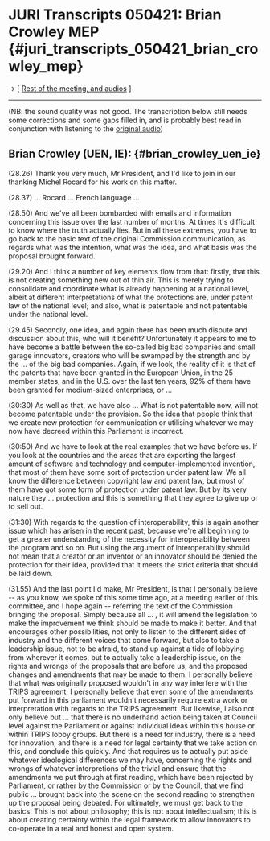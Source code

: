 # JURI Transcripts 050421: Brian Crowley MEP {#juri_transcripts_050421_brian_crowley_mep}

-\> \[ [ Rest of the meeting, and audios](Juri050421En "wikilink") \]

------------------------------------------------------------------------

(NB: the sound quality was not good. The transcription below still needs
some corrections and some gaps filled in, and is probably best read in
conjunction with listening to the [ original
audio](Juri050421En "wikilink"))

## Brian Crowley (UEN, IE): {#brian_crowley_uen_ie}

(28.26) Thank you very much, Mr President, and I\'d like to join in our
thanking Michel Rocard for his work on this matter.

(28.37) \... Rocard \... French language \...

(28.50) And we\'ve all been bombarded with emails and information
concerning this issue over the last number of months. At times it\'s
difficult to know where the truth actually lies. But in all these
extremes, you have to go back to the basic text of the original
Commission communication, as regards what was the intention, what was
the idea, and what basis was the proposal brought forward.

(29.20) And I think a number of key elements flow from that: firstly,
that this is not creating something new out of thin air. This is merely
trying to consolidate and coordinate what is already happening at a
national level, albeit at different interpretations of what the
protections are, under patent law of the national level; and also, what
is patentable and not patentable under the national level.

(29.45) Secondly, one idea, and again there has been much dispute and
discussion about this, who will it benefit? Unfortunately it appears to
me to have become a battle between the so-called big bad companies and
small garage innovators, creators who will be swamped by the strength
and by the \... of the big bad companies. Again, if we look, the reality
of it is that of the patents that have been granted in the European
Union, in the 25 member states, and in the U.S. over the last ten years,
92% of them have been granted for medium-sized enterprises, or \...

(30:30) As well as that, we have also \... What is not patentable now,
will not become patentable under the provision. So the idea that people
think that we create new protection for communication or utilising
whatever we may now have decreed within this Parliament is incorrect.

(30:50) And we have to look at the real examples that we have before us.
If you look at the countries and the areas that are exporting the
largest amount of software and technology and computer-implemented
invention, that most of them have some sort of protection under patent
law. We all know the difference between copyright law and patent law,
but most of them have got some form of protection under patent law. But
by its very nature they \... protection and this is something that they
agree to give up or to sell out.

(31:30) With regards to the question of interoperability, this is again
another issue which has arisen in the recent past, because we\'re all
beginning to get a greater understanding of the necessity for
interoperability between the program and so on. But using the argument
of interoperability should not mean that a creator or an inventor or an
innovator should be denied the protection for their idea, provided that
it meets the strict criteria that should be laid down.

(31.55) And the last point I\'d make, Mr President, is that I personally
believe \-- as you know, we spoke of this some time ago, at a meeting
earlier of this committee, and I hope again \-- referring the text of
the Commission bringing the proposal. Simply because all \... , it will
amend the legislation to make the improvement we think should be made to
make it better. And that encourages other possibilities, not only to
listen to the different sides of industry and the different voices that
come forward, but also to take a leadership issue, not to be afraid, to
stand up against a tide of lobbying from wherever it comes, but to
actually take a leadership issue, on the rights and wrongs of the
proposals that are before us, and the proposed changes and amendments
that may be made to them. I personally believe that what was originally
proposed wouldn\'t in any way interfere with the TRIPS agreement; I
personally believe that even some of the amendments put forward in this
parliament wouldn\'t necessarily require extra work or interpretation
with regards to the TRIPS agreement. But likewise, I also not only
believe but \... that there is no underhand action being taken at
Council level against the Parliament or against individual ideas within
this house or within TRIPS lobby groups. But there is a need for
industry, there is a need for innovation, and there is a need for legal
certainty that we take action on this, and conclude this quickly. And
that requires us to actually put aside whatever ideological differences
we may have, concerning the rights and wrongs of whatever interpretions
of the trivial and ensure that the amendments we put through at first
reading, which have been rejected by Parliament, or rather by the
Commission or by the Council, that we find public \... brought back into
the scene on the second reading to strengthen up the proposal being
debated. For ultimately, we must get back to the basics. This is not
about philosophy; this is not about intellectualism; this is about
creating certainty within the legal framework to allow innovators to
co-operate in a real and honest and open system.
